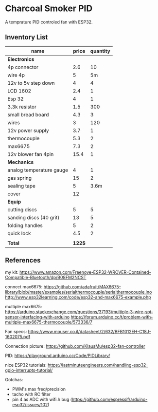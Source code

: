 # Charcoal Smoker PID
A temprature PID controled fan with ESP32.

## Inventory List

|name|price|quantity|
|----|----|---|
|**Electronics**
|4p connector|2.6|10
|wire 4p|5|5m
|12v to 5v step down|4|4
|LCD 1602|2.4|1
|Esp 32|4|1
|3.3k resistor|1.5|300
|small bread board|4.3|3
|wires|3|120
|12v power supply|3.7|1
|thermocouple|5.3|2
|max6675|7.3|2
|12v blower fan 4pin|15.4|1
|**Mechanics**
|analog temperature gauge|4|1
|gas spring|15|2
|sealing tape|5|3.6m
|cover|12|
|**Equip**
|cutting discs|5|5
|sanding discs (40 grit)|13|5
|folding handles|5|2
|quick lock|4.5|2
|||
|**Total**|**122$**|

## References
my kit:
https://www.amazon.com/Freenove-ESP32-WROVER-Contained-Compatible-Bluetooth/dp/B08FM2NCST


connect max6675:
https://github.com/adafruit/MAX6675-library/blob/master/examples/serialthermocouple/serialthermocouple.ino
http://www.esp32learning.com/code/esp32-and-max6675-example.php

multiple max6675:
https://arduino.stackexchange.com/questions/37193/multiple-3-wire-spi-sensor-interfacing-with-arduino
https://forum.arduino.cc/t/problem-with-multiple-max6675-thermocouple/573336/7

Fan specs:
https://www.mouser.co.il/datasheet/2/632/BFB1012EH-C18J-1602075.pdf

Connection picture:
https://github.com/KlausMu/esp32-fan-controller

PID:
https://playground.arduino.cc/Code/PIDLibrary/

nice ESP32 tutorials: https://lastminuteengineers.com/handling-esp32-gpio-interrupts-tutorial/


Gotchas:
- PWM's max freq/precision
- tacho with RC filter
- pin 4 as ADC with wifi.h bug (https://github.com/espressif/arduino-esp32/issues/102)